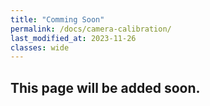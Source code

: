 ```yaml
---
title: "Comming Soon"
permalink: /docs/camera-calibration/
last_modified_at: 2023-11-26
classes: wide
---
```


## This page will be added soon.